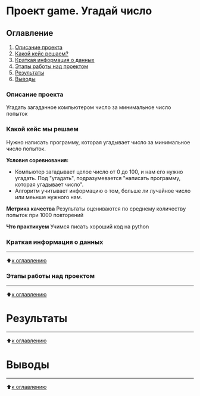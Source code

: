 # Проект game. Угадай число

## Оглавление
1. [Описание проекта](https://github.com/d3enjan/sf_data_science/tree/main/project_game#Описание-проекта)
2. [Какой кейс решаем?](https://github.com/d3enjan/sf_data_science/tree/main/project_game#Какой-кейс-решаем)
3. [Краткая информация о данных](https://github.com/d3enjan/sf_data_science/tree/main/project_game#Краткая-информация-о-данных)
4. [Этапы работы над проектом](https://github.com/d3enjan/sf_data_science/tree/main/project_game#этапы-работы-над-проектом)
5. [Результаты](https://github.com/d3enjan/sf_data_science/tree/main/project_game#результаты)
6. [Выводы](https://github.com/d3enjan/sf_data_science/tree/main/project_game#выводы)



### Описание проекта
Угадать загаданное компьютером число за минимальное число попыток
### Какой кейс мы решаем
Нужно написать программу, которая угадывает число за минимальное число попыток.

**Условия соревнования:**
- Компьютер загадывает целое число от 0 до 100, и нам его нужно угадать. Под "угадать", подразумевается "написать программу, которая угадывает число".
- Алгоритм учитывает информацию о том, больше ли лучайное число или меьнше нужного нам.

**Метрика качества**
Результаты оцениваются по среднему количеству попыток при 1000 повторений

**Что практикуем**
Учимся писать хороший код на python

### Краткая информация о данных
****

:arrow_up:[к оглавлению](https://github.com/d3enjan/sf_data_science/tree/main/project_game#оглавление)


### Этапы работы над проектом

***
:arrow_up:[к оглавлению](https://github.com/d3enjan/sf_data_science/tree/main/project_game#оглавление)

# Результаты

 ***
 :arrow_up:[к оглавлению](https://github.com/d3enjan/sf_data_science/tree/main/project_game#оглавление)

 # Выводы

 ***
 :arrow_up:[к оглавлению](https://github.com/d3enjan/sf_data_science/tree/main/project_game#оглавление)




